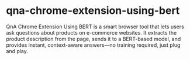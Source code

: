 # qna-chrome-extension-using-bert
QnA Chrome Extension Using BERT is a smart browser tool that lets users ask questions about products on e-commerce websites. It extracts the product description from the page, sends it to a BERT-based model, and provides instant, context-aware answers—no training required, just plug and play.
